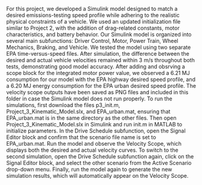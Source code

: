 For this project, we developed a Simulink model designed to match a desired emissions-testing speed profile while adhering to the realistic physical constraints of a vehicle. We used an updated initialization file similar to Project 2, with the addition of drag-related constants, motor characteristics, and battery behavior. Our Simulink model is organized into several main subfunctions: Driver Control, Motor, Power Train, Wheel Mechanics, Braking, and Vehicle. We tested the model using two separate EPA time-versus-speed files. After simulation, the difference between the desired and actual vehicle velocities remained within 3 m/s throughout both tests, demonstrating good model accuracy. After adding and obsrving a scope block for the integrated motor power value, we observed a 6.21 MJ consumption for our model with the EPA highway desired speed profile, and a 6.20 MJ energy consumption for the EPA urban desired speed profile. The velocity scope outputs have been saved as PNG files and included in this folder in case the Simulink model does not run properly. To run the simulations, first download the files p3_init.m, Project_3_Kinematic_Model.slx, and EPA_urban.mat, ensuring that EPA_urban.mat is in the same directory as the other files. Then open Project_3_Kinematic_Model.slx in Simulink and run init.m in MATLAB to initialize parameters. In the Drive Schedule subfunction, open the Signal Editor block and confirm that the scenario file name is set to EPA_urban.mat. Run the model and observe the Velocity Scope, which displays both the desired and actual velocity curves. To switch to the second simulation, open the Drive Schedule subfunction again, click on the Signal Editor block, and select the other scenario from the Active Scenario drop-down menu. Finally, run the model again to generate the new simulation results, which will automatically appear on the Velocity Scope.
